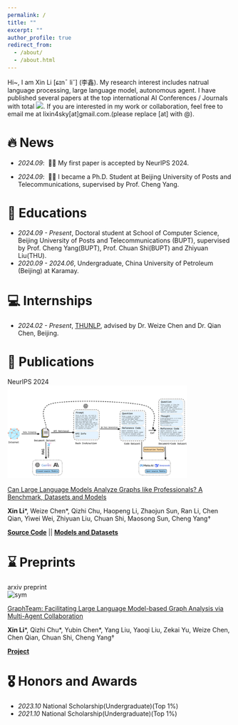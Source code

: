 ```yaml
---
permalink: /
title: ""
excerpt: ""
author_profile: true
redirect_from: 
  - /about/
  - /about.html
---
```


<!-- {% if site.google_scholar_stats_use_cdn %}
{% assign gsDataBaseUrl = "https://cdn.jsdelivr.net/gh/" | append: site.repository | append: "@" %}
{% else %}
{% assign gsDataBaseUrl = "https://raw.githubusercontent.com/" | append: site.repository | append: "/" %}
{% endif %}
{% assign url = gsDataBaseUrl | append: "google-scholar-stats/gs_data_shieldsio.json" %} -->

<span class='anchor' id='about-me'></span>

Hi~, I am Xin Li [ɕɪnˉ liˇ] (李鑫). My research interest includes natrual language processing, large language model, autonomous agent. I have published several papers at the top international AI Conferences / Journals with total <a href="https://scholar.google.com/citations?user=pHPTHHwAAAAJ"><img src="https://img.shields.io/endpoint?url=https%3A%2F%2Fcdn.jsdelivr.net%2Fgh%2Flixin4sky%2Flixin4sky.github.io%40main%2Fresults%2Fgs_data_shieldsio.json&logo=Google%20Scholar&labelColor=f6f6f6&color=9cf&style=flat&label=citations"></a>. If you are interested in my work or collaboration, feel free to email me at lixin4sky[at]gmail.com.(please replace [at] with @).

# 🔥 News
- *2024.09*: &nbsp;🎉🎉 My first paper is accepted by NeurIPS 2024.

- *2024.09*: &nbsp;🎉🎉 I became a Ph.D. Student at Beijing University of Posts and Telecommunications, supervised by Prof. Cheng Yang.


# 📖 Educations
- *2024.09 - Present*, Doctoral student at School of Computer Science, Beijing University of Posts and Telecommunications (BUPT), supervised by Prof. Cheng Yang(BUPT), Prof. Chuan Shi(BUPT) and Zhiyuan Liu(THU).
- *2020.09 - 2024.06*, Undergraduate, China University of Petroleum (Beijing) at Karamay.

# 💻 Internships
- *2024.02 - Present*, [THUNLP](https://nlp.csai.tsinghua.edu.cn), advised by Dr. Weize Chen and Dr. Qian Chen, Beijing.

# 📝 Publications 

<div class='paper-box'><div class='paper-box-image'><div><div class="badge">NeurIPS 2024</div><img src='../images/papers/prograph_pipeline2.jpg' alt="sym" width="80%"></div></div>
<div class='paper-box-text' markdown="1">

[Can Large Language Models Analyze Graphs like Professionals? A Benchmark, Datasets and Models](https://arxiv.org/abs/2409.19667)

**Xin Li***, Weize Chen*, Qizhi Chu, Haopeng Li, Zhaojun Sun, Ran Li, Chen Qian, Yiwei Wei, Zhiyuan Liu, Chuan Shi, Maosong Sun, Cheng Yang†

[**Source Code**](https://github.com/BUPT-GAMMA/ProGraph) ||
[**Models and Datasets**](https://huggingface.co/lixin4sky/ProGraph)


# ⌛️ Preprints

<div class='paper-box'><div class='paper-box-image'><div><div class="badge">arxiv preprint</div><img src='../images/papers/graphteam_figure.png' alt="sym" width="100%"></div></div>
<div class='paper-box-text' markdown="1">

[GraphTeam: Facilitating Large Language Model-based Graph Analysis via Multi-Agent Collaboration](https://arxiv.org/abs/2410.18032)

**Xin Li***, Qizhi Chu*, Yubin Chen*, Yang Liu, Yaoqi Liu, Zekai Yu, Weize Chen, Chen Qian, Chuan Shi, Cheng Yang†

[**Project**](https://github.com/BUPT-GAMMA/GraphTeam) 


# 🎖 Honors and Awards
- *2023.10* National Scholarship(Undergraduate)(Top 1%)
- *2021.10* National Scholarship(Undergraduate)(Top 1%)


<!-- # 💬 Invited Talks -->


